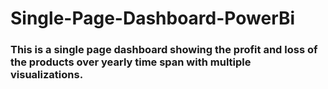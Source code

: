 # Single-Page-Dashboard-PowerBi
### This is a single page dashboard showing the profit and loss of the products over yearly time span with multiple visualizations.
